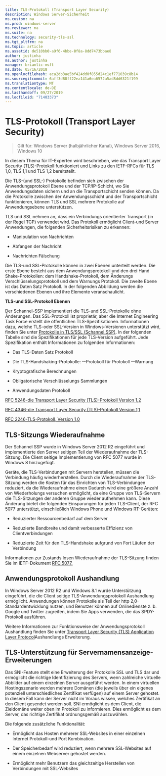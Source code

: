 ```yaml
---
title: TLS-Protokoll (Transport Layer Security)
description: Windows Server-Sicherheit
ms.custom: na
ms.prod: windows-server
ms.reviewer: na
ms.suite: na
ms.technology: security-tls-ssl
ms.tgt_pltfrm: na
ms.topic: article
ms.assetid: de510bb0-a9f6-4bbe-8f8a-8dd7473bbae8
author: justinha
ms.author: justinha
manager: brianlic-msft
ms.date: 05/16/2018
ms.openlocfilehash: aca2db3ae5bf424dd0f855d24c1ef771039c8b14
ms.sourcegitcommit: 6aff3d88ff22ea141a6ea6572a5ad8dd6321f199
ms.translationtype: MT
ms.contentlocale: de-DE
ms.lasthandoff: 09/27/2019
ms.locfileid: "71403373"
---
```

# <a name="transport-layer-security-protocol"></a>TLS-Protokoll (Transport Layer Security)

>Gilt für: Windows Server (halbjährlicher Kanal), Windows Server 2016, Windows 10

In diesem Thema für IT-Experten wird beschrieben, wie das Transport Layer Security (TLS)-Protokoll funktioniert und Links zu den IETF-RFCs für TLS 1,0, TLS 1,1 und TLS 1,2 bereitstellt.

Die TLS-(und SSL-) Protokolle befinden sich zwischen der Anwendungsprotokoll Ebene und der TCP/IP-Schicht, wo Sie Anwendungsdaten sichern und an die Transportschicht senden können. Da die Protokolle zwischen der Anwendungsschicht und der Transportschicht funktionieren, können TLS und SSL mehrere Protokolle auf Anwendungsebene unterstützen.

TLS und SSL nehmen an, dass ein Verbindungs orientierter Transport (in der Regel TCP) verwendet wird. Das Protokoll ermöglicht Client-und Server Anwendungen, die folgenden Sicherheitsrisiken zu erkennen:

-   Manipulation von Nachrichten

-   Abfangen der Nachricht

-   Nachrichten Fälschung

Die TLS-und SSL-Protokolle können in zwei Ebenen unterteilt werden. Die erste Ebene besteht aus dem Anwendungsprotokoll und den drei Hand Shake-Protokollen: dem Handshake-Protokoll, dem Änderungs Verschlüsselungsprotokoll und dem Warnungs Protokoll. Die zweite Ebene ist das Daten Satz Protokoll. In der folgenden Abbildung werden die verschiedenen Ebenen und ihre Elemente veranschaulicht.

**TLS-und SSL-Protokoll Ebenen**


Der Schannel-SSP implementiert die TLS-und SSL-Protokolle ohne Änderungen. Das SSL-Protokoll ist proprietär, aber die Internet Engineering Task Force erstellt die öffentlichen TLS-Spezifikationen. Informationen dazu, welche TLS-oder SSL-Version in Windows-Versionen unterstützt wird, finden Sie unter [Protokolle in TLS/SSL (Schannel SSP)](https://msdn.microsoft.com/library/windows/desktop/mt808159(v=vs.85).aspx). In der folgenden Tabelle sind die Spezifikationen für jede TLS-Version aufgeführt. Jede Spezifikation enthält Informationen zu folgenden Informationen:

-   Das TLS-Daten Satz Protokoll

-   Die TLS-Handshaking-Protokolle: \--Protokoll für Protokoll \--Warnung

-   Kryptografische Berechnungen

-   Obligatorische Verschlüsselungs Sammlungen

-   Anwendungsdaten Protokoll

[RFC 5246-die Transport Layer Security (TLS)-Protokoll Version 1,2](http://tools.ietf.org/html/rfc5246)

[RFC 4346-die Transport Layer Security (TLS)-Protokoll Version 1,1](http://tools.ietf.org/html/rfc4346)

[RFC 2246-TLS-Protokoll, Version 1,0](http://tools.ietf.org/html/rfc2246)

## <a name="BKMK_SessionResumption"></a>TLS-Sitzungs Wiederaufnahme
Der Schannel SSP wurde in Windows Server 2012 R2 eingeführt und implementierte den Server seitigen Teil der Wiederaufnahme der TLS-Sitzung. Die Client seitige Implementierung von RFC 5077 wurde in Windows 8 hinzugefügt.

Geräte, die TLS-Verbindungen mit Servern herstellen, müssen die Verbindung häufig wiederherstellen. Durch die Wiederaufnahme der TLS-Sitzung werden die Kosten für das Einrichten von TLS-Verbindungen reduziert, da die Wiederaufnahme einen Dadurch wird eine größere Anzahl von Wiederholungs versuchen ermöglicht, da eine Gruppe von TLS-Servern die TLS-Sitzungen der anderen Gruppe wieder aufnehmen kann. Diese Änderung bietet die folgenden Einsparungen für jeden TLS-Client, der RFC 5077 unterstützt, einschließlich Windows Phone und Windows RT-Geräten:

-   Reduzierter Ressourcenbedarf auf dem Server

-   Reduzierte Bandbreite und damit verbesserte Effizienz von Clientverbindungen

-   Reduzierte Zeit für den TLS-Handshake aufgrund von Fort Läufen der Verbindung

Informationen zur Zustands losen Wiederaufnahme der TLS-Sitzung finden Sie im IETF-Dokument [RFC 5077.](http://www.ietf.org/rfc/rfc5077)

## <a name="BKMK_AppProtocolNego"></a>Anwendungsprotokoll Aushandlung
 In Windows Server 2012 R2 und Windows 8.1 wurde Unterstützung eingeführt, die die Client seitige TLS-Anwendungsprotokoll Aushandlung ermöglicht. Anwendungen können Protokolle als Teil der http 2,0-Standardentwicklung nutzen, und Benutzer können auf Onlinedienste z. b. Google und Twitter zugreifen, indem Sie Apps verwenden, die das SPDY-Protokoll ausführen.

Weitere Informationen zur Funktionsweise der Anwendungsprotokoll Aushandlung finden Sie unter [Transport Layer Security (TLS) Application Layer Protocol](http://tools.ietf.org/search/draft-ietf-tls-applayerprotoneg-05)Aushandlungs Erweiterung.

## <a name="BKMK_SNI"></a>TLS-Unterstützung für Servernamensanzeige-Erweiterungen
Das SNI-Feature stellt eine Erweiterung der Protokolle SSL und TLS dar und ermöglicht die richtige Identifizierung des Servers, wenn zahlreiche virtuelle Abbilder auf einem einzelnen Server ausgeführt werden. In einem virtuellen Hostingszenario werden mehrere Domänen (die jeweils über ein eigenes potenziell unterschiedliches Zertifikat verfügen) auf einem Server gehostet. In diesem Fall kann der Server nicht im Voraus wissen, welches Zertifikat an den Client gesendet werden soll. SNI ermöglicht es dem Client, die Zieldomäne weiter oben im Protokoll zu informieren. Dies ermöglicht es dem Server, das richtige Zertifikat ordnungsgemäß auszuwählen.

Die folgende zusätzliche Funktionalität:

-   Ermöglicht das Hosten mehrerer SSL-Websites in einer einzelnen Internet Protokoll-und Port Kombination.

-   Der Speicherbedarf wird reduziert, wenn mehrere SSL-Websites auf einem einzelnen Webserver gehostet werden.

-   Ermöglicht mehr Benutzern das gleichzeitige Herstellen von Verbindungen mit SSL-Websites



